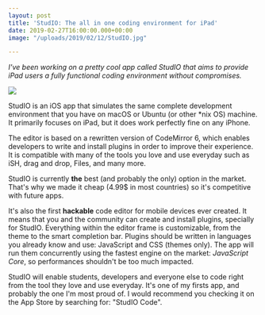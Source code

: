 ```yaml
---
layout: post
title: 'StudIO: The all in one coding environment for iPad'
date: 2019-02-27T16:00:00.000+00:00
image: "/uploads/2019/02/12/StudIO.jpg"

---
```

_I've been working on a pretty cool app called StudIO that aims to provide iPad users a fully functional coding environment without compromises._

![](https://studiocode.app/img/banner.png)

StudIO is an iOS app that simulates the same complete development environment that you have on macOS or Ubuntu (or other *nix OS) machine. It primarily focuses on iPad, but it does work perfectly fine on any iPhone.

The editor is based on a rewritten version of CodeMirror 6, which enables developers to write and install plugins in order to improve their experience. It is compatible with many of the tools you love and use everyday such as iSH, drag and drop, Files, and many more.

StudIO is currently **the** best (and probably the only) option in the market. That's why we made it cheap (4.99$ in most countries) so it's competitive with future apps.

It's also the first **hackable** code editor for mobile devices ever created. It means that you and the community can create and install plugins, specially for StudIO. Everything within the editor frame is customizable, from the theme to the smart completion bar. Plugins should be written in languages you already know and use: JavaScript and CSS (themes only). The app will run them concurrently using the fastest engine on the market: _JavaScript Core_, so performances shouldn't be too much impacted.

StudIO will enable students, developers and everyone else to code right from the tool they love and use everyday. It's one of my firsts app, and probably the one I'm most proud of. I would recommend you checking it on the App Store by searching for: "StudIO Code".